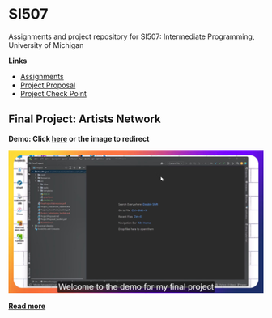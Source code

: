 # SI507
Assignments and project repository for SI507: Intermediate Programming, University of Michigan

**Links**

- [Assignments](https://github.com/HumblePasty/SI507/tree/master/Assignments)
- [Project Proposal](https://github.com/HumblePasty/SI507/blob/master/FinalProject/Resources/Project_Proposal_haolinli.md)
- [Project Check Point](https://github.com/HumblePasty/SI507/blob/master/FinalProject/Resources/Project_CheckPoint_haolinli.md)



## Final Project: Artists Network

**Demo: Click [here](https://drive.google.com/file/d/1ruVh3IF97ZobWIkNWTcBENRD0Ld8ZzPk/view?usp=sharing) or the image to redirect**

[<img src="README.assets/thumbnail.jpg">](https://drive.google.com/file/d/1ruVh3IF97ZobWIkNWTcBENRD0Ld8ZzPk/view?usp=sharing "Demo Video")

[**Read more**](https://github.com/HumblePasty/SI507/tree/master/FinalProject)
